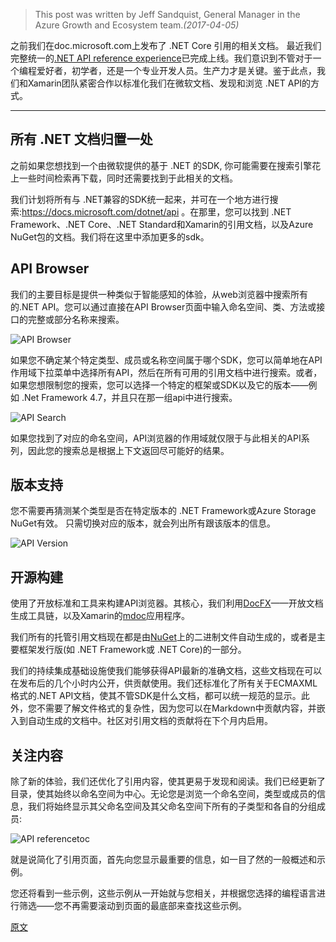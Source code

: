 
> This post was written by Jeff Sandquist, General Manager in the Azure Growth and Ecosystem team.*(2017-04-05)*

之前我们在doc.microsoft.com上发布了 .NET Core 引用的相关文档。 最近我们完整统一的[.NET API reference experience](https://docs.microsoft.com/zh-cn/dotnet/api/)已完成上线。我们意识到不管对于一个编程爱好者，初学者，还是一个专业开发人员。生产力才是关键。鉴于此点，我们和Xamarin团队紧密合作以标准化我们在微软文档、发现和浏览 .NET API的方式。

---

## 所有 .NET 文档归置一处

之前如果您想找到一个由微软提供的基于 .NET 的SDK, 你可能需要在搜索引擎花上一些时间检索再下载，同时还需要找到于此相关的文档。

我们计划将所有与 .NET兼容的SDK统一起来，并可在一个地方进行搜索:https://docs.microsoft.com/dotnet/api 。在那里，您可以找到 .NET Framework、.NET Core、.NET Standard和Xamarin的引用文档，以及Azure NuGet包的文档。我们将在这里中添加更多的sdk。 

## API Browser

我们的主要目标是提供一种类似于智能感知的体验，从web浏览器中搜索所有的.NET API。您可以通过直接在API Browser页面中输入命名空间、类、方法或接口的完整或部分名称来搜索。

![API Browser](H:\SourceCode\Blog\apibrowser.gif)

如果您不确定某个特定类型、成员或名称空间属于哪个SDK，您可以简单地在API作用域下拉菜单中选择所有API，然后在所有可用的引用文档中进行搜索。或者，如果您想限制您的搜索，您可以选择一个特定的框架或SDK以及它的版本——例如 .Net Framework 4.7，并且只在那一组api中进行搜索。

![API Search](H:/SourceCode/Blog/refsearch.gif)

如果您找到了对应的命名空间，API浏览器的作用域就仅限于与此相关的API系列，因此您的搜索总是根据上下文返回尽可能好的结果。

## 版本支持

您不需要再猜测某个类型是否在特定版本的 .NET Framework或Azure Storage NuGet有效。  只需切换对应的版本，就会列出所有跟该版本的信息。

![API Version](H:/SourceCode/Blog/versioning.png)


## 开源构建

使用了开放标准和工具来构建API浏览器。其核心，我们利用[DocFX](https://dotnet.github.io/docfx/)——开放文档生成工具链，以及Xamarin的[mdoc](https://github.com/mono/api-doc-tools)应用程序。

我们所有的托管引用文档现在都是由[NuGet](https://www.nuget.org/)上的二进制文件自动生成的，或者是主要框架发行版(如 .NET Framework或 .NET Core)的一部分。

我们的持续集成基础设施使我们能够获得API最新的准确文档，这些文档现在可以在发布后的几个小时内公开，供贡献使用。我们还标准化了所有关于ECMAXML格式的.NET API文档，使其不管SDK是什么文档，都可以统一规范的显示。此外，您不需要了解文件格式的复杂性，因为您可以在Markdown中贡献内容，并嵌入到自动生成的文档中。社区对引用文档的贡献将在下个月内启用。

## 关注内容

除了新的体验，我们还优化了引用内容，使其更易于发现和阅读。我们已经更新了目录，使其始终以命名空间为中心。无论您是浏览一个命名空间，类型或成员的信息，我们将始终显示其父命名空间及其父命名空间下所有的子类型和各自的分组成员:

![API referencetoc](H:/SourceCode/Blog/referencetoc.png)

就是说简化了引用页面，首先向您显示最重要的信息，如一目了然的一般概述和示例。

您还将看到一些示例，这些示例从一开始就与您相关，并根据您选择的编程语言进行筛选——您不再需要滚动到页面的最底部来查找这些示例。

[原文](https://docs.microsoft.com/zh-cn/teamblog/announcing-unified-dotnet-experience-on-docs)